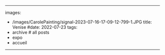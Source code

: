 
---
images:
- /images/CarolePainting/signal-2023-07-16-17-09-12-799-1.JPG
title: Venise
#date: 2022-07-23
tags:
- archive # all posts
- expo
- accueil


---
